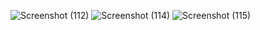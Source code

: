 

![Screenshot (112)](https://user-images.githubusercontent.com/86010913/232251764-6eda1a06-b910-436f-a7c0-efdfe39802de.png)
![Screenshot (114)](https://user-images.githubusercontent.com/86010913/232251766-c0938c8b-730d-49bf-838f-a527bcc6cf1d.png)
![Screenshot (115)](https://user-images.githubusercontent.com/86010913/232251819-36fcff97-49cb-4ee1-a804-c326b942c4d9.png)


